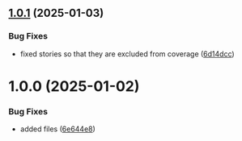 ## [1.0.1](https://github.com/kouts/vite-treeshakable-library/compare/v1.0.0...v1.0.1) (2025-01-03)


### Bug Fixes

* fixed stories so that they are excluded from coverage ([6d14dcc](https://github.com/kouts/vite-treeshakable-library/commit/6d14dcc898e84a9062b187f01e7f1d1030267f28))

# 1.0.0 (2025-01-02)


### Bug Fixes

* added files ([6e644e8](https://github.com/kouts/vite-treeshakable-library/commit/6e644e8c3503673cad3b1575c2c85425ffae7fa5))
